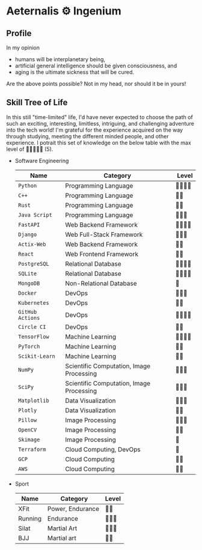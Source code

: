 # **Aeternalis** ⚙️ **Ingenium**

## **Profile**
In my opinion

* humans will be interplanetary being,
* artificial general intelligence should be given consciousness, and
* aging is the ultimate sickness that will be cured.

Are the above points possible? Not in my head, nor should it be in yours!

## **Skill Tree of Life**
In this still "time-limited" life, I'd have never expected to choose the path of such an exciting, interesting, limitless, intriguing, and challenging adventure into the tech world! I'm grateful for the experience acquired on the way through studying, meeting the different minded people, and other experience. I potrait this set of knowledge on the below table with the max level of 🚀🚀🚀🚀🚀 (5).

* Software Engineering

  Name | Category | Level
  --|--|--
  `Python` | Programming Language | 🚀🚀🚀🚀
  `C++` | Programming Language | 🚀🚀
  `Rust` | Programming Language | 🚀🚀
  `Java Script` | Programming Language | 🚀🚀🚀
  `FastAPI` | Web Backend Framework | 🚀🚀🚀🚀
  `Django` | Web Full-Stack Framework | 🚀🚀🚀
  `Actix-Web` | Web Backend Framework | 🚀🚀
  `React` | Web Frontend Framework | 🚀🚀
  `PostgreSQL` | Relational Database | 🚀🚀🚀🚀
  `SQLite` | Relational Database | 🚀🚀🚀🚀
  `MongoDB` | Non-Relational Database | 🚀
  `Docker` | DevOps | 🚀🚀🚀
  `Kubernetes` | DevOps | 🚀🚀
  `GitHub Actions` | DevOps | 🚀🚀🚀🚀
  `Circle CI` | DevOps | 🚀🚀
  `TensorFlow` | Machine Learning | 🚀🚀🚀🚀
  `PyTorch` | Machine Learning | 🚀🚀
  `Scikit-Learn` | Machine Learning | 🚀🚀
  `NumPy` | Scientific Computation, Image Processing | 🚀🚀🚀
  `SciPy` | Scientific Computation, Image Processing | 🚀🚀🚀
  `Matplotlib` | Data Visualization |  🚀🚀🚀
  `Plotly` | Data Visualization | 🚀🚀
  `Pillow` | Image Processing | 🚀🚀🚀
  `OpenCV` | Image Processing | 🚀🚀
  `Skimage` | Image Processing | 🚀
  `Terraform` | Cloud Computing, DevOps | 🚀
  `GCP` | Cloud Computing | 🚀🚀
  `AWS` | Cloud Computing | 🚀🚀

* Sport

  Name | Category | Level
  --|--|--
  XFit | Power, Endurance | 🚀🚀
  Running | Endurance | 🚀🚀🚀
  Silat | Martial Art | 🚀🚀🚀
  BJJ | Martial art | 🚀🚀
